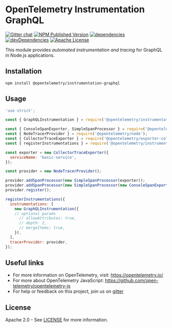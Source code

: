 # OpenTelemetry Instrumentation GraphQL

[![Gitter chat][gitter-image]][gitter-url]
[![NPM Published Version][npm-img]][npm-url]
[![dependencies][dependencies-image]][dependencies-url]
[![devDependencies][devDependencies-image]][devDependencies-url]
[![Apache License][license-image]][license-image]

This module provides *automated instrumentation and tracing* for GraphQL in Node.js applications.

## Installation

```shell script
npm install @opentelemetry/instrumentation-graphql
```

## Usage

```js
'use strict';

const { GraphQLInstrumentation } = require('@opentelemetry/instrumentation-graphql');

const { ConsoleSpanExporter, SimpleSpanProcessor } = require('@opentelemetry/tracing');
const { NodeTracerProvider } = require('@opentelemetry/node');
const { CollectorTraceExporter } = require('@opentelemetry/exporter-collector');
const { registerInstrumentations } = require('@opentelemetry/instrumentation');

const exporter = new CollectorTraceExporter({
  serviceName: 'basic-service',
});

const provider = new NodeTracerProvider();

provider.addSpanProcessor(new SimpleSpanProcessor(exporter));
provider.addSpanProcessor(new SimpleSpanProcessor(new ConsoleSpanExporter()));
provider.register();

registerInstrumentations({
  instrumentations: [
    new GraphQLInstrumentation({
    // optional params
      // allowAttributes: true,
      // depth: 2,
      // mergeItems: true,
    }),
  ],
  tracerProvider: provider,
});

```

## Useful links

- For more information on OpenTelemetry, visit: <https://opentelemetry.io/>
- For more about OpenTelemetry JavaScript: <https://github.com/open-telemetry/opentelemetry-js>
- For help or feedback on this project, join us on [gitter][gitter-url]

## License

Apache 2.0 - See [LICENSE][license-url] for more information.

[gitter-image]: https://badges.gitter.im/open-telemetry/opentelemetry-js.svg
[gitter-url]: https://gitter.im/open-telemetry/opentelemetry-node?utm_source=badge&utm_medium=badge&utm_campaign=pr-badge&utm_content=badge
[license-url]: https://github.com/open-telemetry/opentelemetry-js/blob/main/LICENSE
[license-image]: https://img.shields.io/badge/license-Apache_2.0-green.svg?style=flat
[dependencies-image]: https://david-dm.org/open-telemetry/opentelemetry-js/status.svg?path=packages/opentelemetry-instrumentation-graphql
[dependencies-url]: https://david-dm.org/open-telemetry/opentelemetry-js?path=packages%2Fopentelemetry-instrumentation-graphql
[devDependencies-image]: https://david-dm.org/open-telemetry/opentelemetry-js/dev-status.svg?path=packages/opentelemetry-instrumentation-graphql
[devDependencies-url]: https://david-dm.org/open-telemetry/opentelemetry-js?path=packages%2Fopentelemetry-instrumentation-graphql&type=dev
[npm-url]: https://www.npmjs.com/package/@opentelemetry/instrumentation-graphql
[npm-img]: https://badge.fury.io/js/%40opentelemetry%2Finstrumentation-graphql.svg
